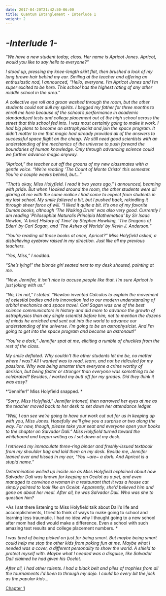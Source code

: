 ```yaml
---
date: 2017-04-20T21:42:50-06:00
title: Quantum Entanglement - Interlude 1
weight: 2
---
```


# *-Interlude 1-*

*“We have a new student today, class. Her name is Apricot Jones. Apricot, would
you like to say hello to everyone?”*

*I stood up, pressing my knee-length skirt flat, then brushed a lock of my long
brown hair behind my ear. Smiling at the teacher and offering an enthusiastic
nod, I announced, “Hello, everyone. I’m Apricot Jones and I’m super excited to
be here. This school has the highest rating of any other middle school in the
area.”*

*A collective eye roll and groan washed through the room, but the other students
could not dull my spirits. I begged my father for three months to enroll me here
because of the school’s performance in academic standardized tests and college
placement out of the high school across the street that this school fed into. I
was most certainly going to make it work. I had big plans to become an
astrophysicist and join the space program. It didn’t matter to me that magic had
already provided all of the answers to successful space flight on the cheap. We
still need good scientists with an understanding of the mechanics of the
universe to push forward the boundaries of human knowledge. Only through
advancing science could we further advance magic anyway.*

*“Apricot,” the teacher cut off the groans of my new classmates with a gentle
voice. “We’re reading 'The Count of Monte Cristo' this semester. You’re a couple
weeks behind, but…”*

*“That’s okay, Miss Holyfield. I read it two years ago,” I announced, beaming
with pride. But when I looked around the room, the other students were all
glaring at me with the same malice I had come to expect from students in my last
school. My smile faltered a bit, but I pushed back, rekindling it through sheer
force of will. “I liked it quite a bit. It’s one of my favorite Dumas books,
although ‘The Walking Drum’ was also very good. Currently I am reading
'Philosophiæ Naturalis Principia Mathematica' by Sir Isaac Newton, 'A brief
History of Time' by Stephen Hawking, 'The Dragons of Eden' by Carl Sagan, and
'The Ashes of Worlds' by Kevin J. Anderson.”*

*“You’re reading all those books at once, Apricot?” Miss Holyfield asked, a
disbelieving eyebrow raised in my direction. Just like all my previous
teachers.*

*“Yes, Miss,” I nodded.*

*“She’s lying!” the blonde girl seated next to my desk shouted, pointing at me.*

*“Now, Jennifer, it isn’t nice to accuse people like that. I’m sure Apricot is
just joking with us.”*

*“No, I’m not,” I stated. “Newton invented Calculus to explain the movement of
celestial bodies and his innovation led to our modern understanding of orbital
mechanics and space travel. Carl Sagan was one of the best science communicators
in history and did more to advance the growth of astrophysics than any single
scientist before him, not to mention the dozens of minds he enriched and sent
out into the world to advance our understanding of the universe. I’m going to be
an astrophysicist. And I’m going to get into the space program and become an
astronaut!”*

*“You’re a dork,” Jennifer spat at me, eliciting a rumble of chuckles from the
rest of the class.*

*My smile deflated. Why couldn't the other students let me be, no matter where I
was? All I wanted was to read, learn, and not be ridiculed for my passions. Why
was being smarter than everyone a crime worthy of derision, but being faster or
stronger than everyone was something to be celebrated? Besides, I worked my butt
off for my grades. Did they think it was easy?*

*“Jennifer!” Miss Holyfield snapped. *

*“Sorry, Miss Holyfield,” Jennifer intoned, then narrowed her eyes at me as the
teacher moved back to her desk to set down her attendance ledger.*

*“Well, I can see we’re going to have our work cut out for us in keeping up with
you, Miss Jones. Hopefully we’ll give you a surprise or two along the way. For
now, though, please take your seat and everyone open your books to the chapter
on Salvador Dali.” Miss Holyfield turned toward the whiteboard and began writing
as I sat down at my desk.*

*I retrieved my immaculate three-ring binder and freshly-issued textbook from my
shoulder bag and laid them on my desk. Beside me, Jennifer leaned over and
hissed in my ear, “You ~are~ a dork. And Apricot is a stupid name.”*

*Determination welled up inside me as Miss Holyfield explained about how
Salvador Dali was known for keeping an Ocelot as a pet, and even managed to
convince a woman in a restaurant that it was a house cat simply painted to look
like an Ocelot. Apparently, she'd believed him and gone on about her meal. After
all, he was Salvador Dali. Who was she to question him?*

*As I sat there listening to Miss Holyfield talk about Dali's life and
accomplishments, I tried to think of ways to make going to school and learning
less traumatic. I had no idea why I thought going to a new school after mom had
died would make a difference. Even a school with such amazing test results and
college placement numbers. *

*I was tired of being picked on just for being smart. But maybe being smart
could help me stop the other kids from poking fun at me. Maybe what I needed was
a cover, a different personality to show the world. A shield to protect myself
with. Maybe what I needed was a disguise, like Salvador Dali claimed he had
given his Ocelot.*

*After all, I had other talents. I had a black belt and piles of trophies from
all the tournaments I'd been to through my dojo. I could be every bit the jock
as the popular kids...*

[Chapter 1](../quantum-entanglement-chapter-1)
